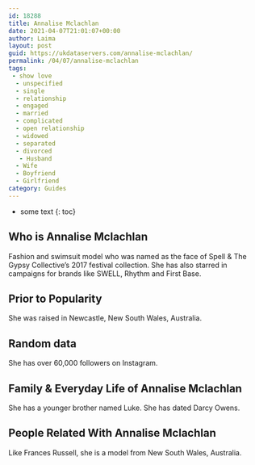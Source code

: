 ```yaml
---
id: 18288
title: Annalise Mclachlan
date: 2021-04-07T21:01:07+00:00
author: Laima
layout: post
guid: https://ukdataservers.com/annalise-mclachlan/
permalink: /04/07/annalise-mclachlan
tags:
 - show love
  - unspecified
  - single
  - relationship
  - engaged
  - married
  - complicated
  - open relationship
  - widowed
  - separated
  - divorced
   - Husband
  - Wife
  - Boyfriend
  - Girlfriend
category: Guides
---
```


* some text
{: toc}


## Who is Annalise Mclachlan
                  
                  
                  
Fashion and swimsuit model who was named as the face of Spell & The Gypsy Collective&#8217;s 2017 festival collection. She has also starred in campaigns for brands like SWELL, Rhythm and First Base.
                  
              
            
              
            
                
                
                
## Prior to Popularity
                  
                  
                  
She was raised in Newcastle, New South Wales, Australia. 
                  
              
            
              
            
                
                
                
## Random data
                  
                  
                  
She has over 60,000 followers on Instagram.
                  
              
            
              
            
                
                
                
## Family & Everyday Life of Annalise Mclachlan
                  
                  
                  
She has a younger brother named Luke. She has dated Darcy Owens.
                  
              
            
              
            
                
                
                
## People Related With Annalise Mclachlan
                  
                  
                  
Like Frances Russell, she is a model from New South Wales, Australia.
                  
              
            
              
            
                
              
            
              
              
            
            
              
            
          
          
          